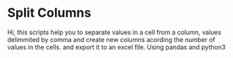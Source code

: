 # Split Columns
Hi, 
this scripts help you to separate values in a cell from a column, values delimmited by comma and create new columns acording the number of values in the cells.
and export it to an excel file. Using pandas and python3
